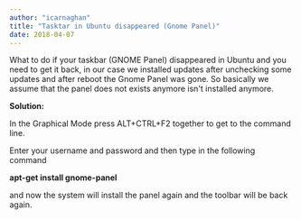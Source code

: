 ```yaml
---
author: "icarnaghan"
title: "Tasktar in Ubuntu disappeared (Gnome Panel)"
date: 2018-04-07
---
```


What to do if your taskbar (GNOME Panel) disappeared in Ubuntu and you need to get it back, in our case we installed updates after unchecking some updates and after reboot the Gnome Panel was gone. So basically we assume that the panel does not exists anymore isn't installed anymore.

**Solution:**

In the Graphical Mode press ALT+CTRL+F2 together to get to the command line.

Enter your username and password and then type in the following command

**apt-get install gnome-panel** 

and now the system will install the panel again and the toolbar will be back again.
